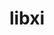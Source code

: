 ---
title: "libxi"
layout: cache
categories: [package, develop-2024-08-04]
meta: {"versions": ["1.7.10"], "compilers": ["oneapi@=2024.2.0"], "oss": ["ubuntu22.04"], "platforms": ["linux"], "targets": ["x86_64_v3"], "stacks": ["e4s-oneapi", "root"], "num_specs": 1, "num_specs_by_stack": {"e4s-oneapi": 1, "root": 1}}
spec_details: [{"hash": "bob3a4lcqf2meybu2aug4rvsq2wnxpvk", "compiler": "oneapi@=2024.2.0", "versions": ["1.7.10"], "os": "ubuntu22.04", "platform": "linux", "target": "x86_64_v3", "variants": ["build_system=autotools"], "stacks": ["e4s-oneapi", "root"], "size": "-", "tarball": "https://binaries.spack.io/develop-2024-08-04/build_cache/linux-ubuntu22.04-x86_64_v3/oneapi-2024.2.0/libxi-1.7.10/linux-ubuntu22.04-x86_64_v3-oneapi-2024.2.0-libxi-1.7.10-bob3a4lcqf2meybu2aug4rvsq2wnxpvk.spack"}]
---